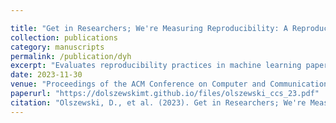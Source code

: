 ```yaml
---

title: "Get in Researchers; We're Measuring Reproducibility: A Reproducibility Study of ML Papers at Tier 1 Security Conferences"
collection: publications
category: manuscripts
permalink: /publication/dyh
excerpt: "Evaluates reproducibility practices in machine learning papers across top-tier security conferences."
date: 2023-11-30
venue: "Proceedings of the ACM Conference on Computer and Communications Security 2023 (ACM CCS '23)"
paperurl: "https://dolszewskimt.github.io/files/olszewski_ccs_23.pdf"
citation: "Olszewski, D., et al. (2023). Get in Researchers; We're Measuring Reproducibility: A Reproducibility Study of ML Papers at Tier 1 Security Conferences. In Proceedings of the ACM CCS 2023."
---
```

